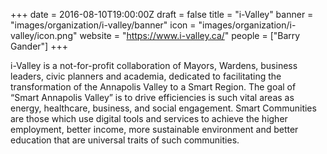 +++
date = 2016-08-10T19:00:00Z
draft = false
title = "i-Valley"
banner = "images/organization/i-valley/banner"
icon = "images/organization/i-valley/icon.png"
website = "https://www.i-valley.ca/"
people = ["Barry Gander"]
+++

i-Valley is a not-for-profit collaboration of Mayors, Wardens, business leaders, civic planners and academia, dedicated to facilitating the transformation of the Annapolis Valley to a Smart Region.  The goal of “Smart Annapolis Valley” is to drive efficiencies is such vital areas as energy, healthcare, business, and social engagement.  Smart Communities are those which use digital tools and services to achieve the higher employment, better income, more sustainable environment and better education that are universal traits of such communities. 
